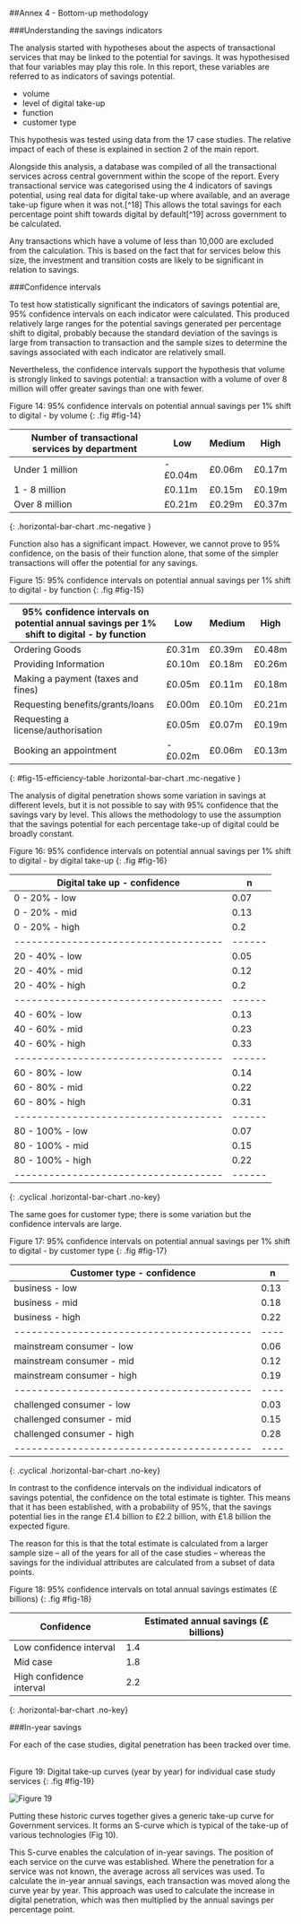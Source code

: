 ##Annex 4 - Bottom-up methodology

###Understanding the savings indicators

The analysis started with hypotheses about the aspects of transactional
services that may be linked to the potential for savings. It was
hypothesised that four variables may play this role. In this report,
these variables are referred to as indicators of savings potential.

*  volume
*  level of digital take-up
*  function
*  customer type

This hypothesis was tested using data from the 17 case studies.
The relative impact of each of these is explained in section 2 of the
main report.

Alongside this analysis, a database was compiled of all the
transactional services across central government within the scope of the
report. Every transactional service was categorised using the 4
indicators of savings potential, using real data for digital take-up
where available, and an average take-up figure when it was
not.[^18] This allows the total savings for each percentage
point shift towards digital by default[^19] across
government to be calculated.

Any transactions which have a volume of less than 10,000 are excluded
from the calculation. This is based on the fact that for services below
this size, the investment and transition costs are likely to be
significant in relation to savings.

###Confidence intervals

To test how statistically significant the indicators of savings
potential are, 95% confidence intervals on each indicator were
calculated. This produced relatively large ranges for the potential
savings generated per percentage shift to digital, probably because the
standard deviation of the savings is large from transaction to
transaction and the sample sizes to determine the savings associated
with each indicator are relatively small.

Nevertheless, the confidence intervals support the hypothesis that
volume is strongly linked to savings potential: a transaction with a
volume of over 8 million will offer greater savings than one with fewer.

Figure 14: 95% confidence intervals on potential annual savings per 1% shift to digital - by volume
{: .fig #fig-14}

| Number of transactional services by department | Low | Medium | High |
|---|---|---|---|
| Under 1 million | -£0.04m | £0.06m  | £0.17m  |
| 1 - 8 million   | £0.11m  | £0.15m  | £0.19m  |
| Over 8 million  | £0.21m  | £0.29m  | £0.37m  |
{: .horizontal-bar-chart .mc-negative }


Function also has a significant impact. However, we cannot prove to 95%
confidence, on the basis of their function alone, that some of the
simpler transactions will offer the potential for any savings.

Figure 15: 95% confidence intervals on potential annual savings per 1% shift to digital - by function
{: .fig #fig-15}

| 95% confidence intervals on potential annual savings per 1% shift to digital - by function | Low | Medium | High |
|---|---|---|---|
| Ordering Goods                     | £0.31m  | £0.39m  | £0.48m |
| Providing Information              | £0.10m  | £0.18m  | £0.26m |
| Making a payment (taxes and fines) | £0.05m  | £0.11m  | £0.18m |
| Requesting benefits/grants/loans   | £0.00m  | £0.10m  | £0.21m |
| Requesting a license/authorisation | £0.05m  | £0.07m  | £0.19m |
| Booking an appointment             | -£0.02m | £0.06m  | £0.13m |
{: #fig-15-efficiency-table .horizontal-bar-chart .mc-negative }


The analysis of digital penetration shows some variation in savings at
different levels, but it is not possible to say with 95% confidence that
the savings vary by level. This allows the methodology to use the
assumption that the savings potential for each percentage take-up of
digital could be broadly constant.

Figure 16: 95% confidence intervals on potential annual savings per 1% shift to digital - by digital take-up
{: .fig #fig-16}

Digital take up - confidence         | n 
------------------------------------ | ------
0 - 20% - low    | 0.07	
0 - 20% - mid    | 0.13
0 - 20% - high   | 0.2 
------------------------------------ | ------
20 - 40% - low   | 0.05
20 - 40% - mid   | 0.12
20 - 40% - high  | 0.2
------------------------------------ | ------
40 - 60% - low   | 0.13
40 - 60% - mid   | 0.23
40 - 60% - high  | 0.33
------------------------------------ | ------
60 - 80% - low   | 0.14
60 - 80% - mid   | 0.22
60 - 80% - high  | 0.31
------------------------------------ | ------
80 - 100% - low  | 0.07
80 - 100% - mid  | 0.15
80 - 100% - high | 0.22
------------------------------------ | ------
{: .cyclical .horizontal-bar-chart .no-key}

The same goes for customer type; there is some variation but the confidence intervals are large.

Figure 17: 95% confidence intervals on potential annual savings per 1% shift to digital - by customer type
{: .fig #fig-17}

Customer type - confidence           | n
------------------------------------ | ----
business - low             | 0.13
business - mid             | 0.18
business - high            | 0.22
----------------------------------------- | ----
mainstream consumer - low  | 0.06
mainstream consumer - mid  | 0.12
mainstream consumer - high | 0.19
----------------------------------------- | ----
challenged consumer - low  | 0.03
challenged consumer - mid  | 0.15
challenged consumer - high | 0.28
----------------------------------------- | ----
{: .cyclical .horizontal-bar-chart .no-key}

In contrast to the confidence intervals on the individual indicators of
savings potential, the confidence on the total estimate is tighter. This
means that it has been established, with a probability of 95%, that the
savings potential lies in the range £1.4 billion to £2.2 billion, with
£1.8 billion the expected figure.                 

The reason for this is that the total estimate is calculated from a
larger sample size – all of the years for all of the case studies –
whereas the savings for the individual attributes are calculated from a
subset of data points.

Figure 18: 95% confidence intervals on total annual savings estimates (£ billions)
{: .fig #fig-18}

| Confidence                         | Estimated annual savings (£ billions) |
| ---------------------------------- |------ |
| Low confidence interval            | 1.4   |
| Mid case                           | 1.8   |
| High confidence interval           | 2.2   |
{: .horizontal-bar-chart .no-key}


###In-year savings

For each of the case studies, digital penetration has been tracked over
time.    

Figure 19: Digital take-up curves (year by year) for individual case study services
{: .fig #fig-19}

![Figure 19](/assets/images/efficiency/fig19.png)

Putting these historic curves together gives a generic take-up curve for
Government services. It forms an S-curve which is typical of the take-up
of various technologies (Fig 10).

This S-curve enables the calculation of in-year savings. The position of
each service on the curve was established. Where the penetration for a
service was not known, the average across all services was used. To
calculate the in-year annual savings, each transaction was moved along
the curve year by year. This approach was used to calculate the increase
in digital penetration, which was then multiplied by the annual savings
per percentage point.
